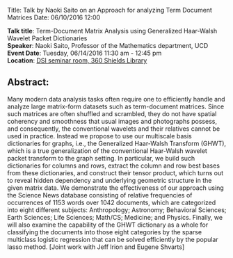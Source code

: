 Title: Talk by Naoki Saito on an Approach for analyzing Term Document Matrices
Date: 06/10/2016 12:00 

__Talk title__: Term-Document Matrix Analysis using Generalized Haar-Walsh Wavelet Packet Dictionaries     
__Speaker__: Naoki Saito, Professor of the Mathematics department, UCD     
__Event Date__: Tuesday, 06/14/2016 11:30 am - 12:45 pm    
__Location__: [DSI seminar room, 360 Shields Library]({filename}../../pages/Page_Directions.md)    

## Abstract: 
Many modern data analysis tasks often require one to efficiently handle and analyze large matrix-form datasets such as term-document matrices. Since such matrices are often shuffled and scrambled, they do not have spatial coherency and smoothness that usual images and photographs possess, and consequently, the conventional wavelets and their relatives cannot be used in practice. Instead we propose to use our multiscale basis dictionaries for graphs, i.e., the Generalized Haar-Walsh Transform (GHWT), which is a true generalization of the conventional Haar-Walsh wavelet packet transform to the graph setting. In particular, we build such dictionaries for columns and rows, extract the column and row best bases from these dictionaries, and construct their tensor product, which turns out to reveal hidden dependency and underlying geometric structure in the given matrix data. We demonstrate the effectiveness of our approach using the Science News database consisting of relative frequencies of occurrences of 1153 words over 1042 documents, which are categorized into eight different subjects: Anthropology; Astronomy; Behavioral Sciences; Earth Sciences; Life Sciences; Math/CS; Medicine; and Physics. Finally, we will also examine the capability of the GHWT dictionary as a whole for classifying the documents into those eight categories by the sparse multiclass logistic regression that can be solved efficiently by the popular lasso method. [Joint work with Jeff Irion and Eugene Shvarts]



